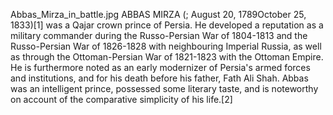 Abbas_Mirza_in_battle.jpg ABBAS MIRZA (; August 20, 1789October 25, 1833)[1] was a Qajar crown prince of Persia. He developed a reputation as a military commander during the Russo-Persian War of 1804-1813 and the Russo-Persian War of 1826-1828 with neighbouring Imperial Russia, as well as through the Ottoman-Persian War of 1821-1823 with the Ottoman Empire. He is furthermore noted as an early modernizer of Persia's armed forces and institutions, and for his death before his father, Fath Ali Shah. Abbas was an intelligent prince, possessed some literary taste, and is noteworthy on account of the comparative simplicity of his life.[2]
